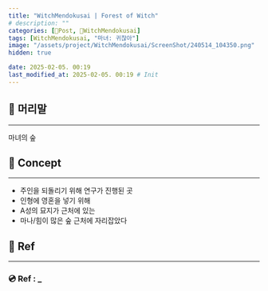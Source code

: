 ```yaml
---
title: "WitchMendokusai | Forest of Witch"
# description: ""
categories: [📀Post, 🥥WitchMendokusai]
tags: [WitchMendokusai, "마녀: 귀찮아"]
image: "/assets/project/WitchMendokusai/ScreenShot/240514_104350.png"
hidden: true

date: 2025-02-05. 00:19
last_modified_at: 2025-02-05. 00:19 # Init
---
```


## 📀 머리말

---

마녀의 숲  

## 📀 Concept

---

- 주인을 되돌리기 위해 연구가 진행된 곳
- 인형에 영혼을 넣기 위해
- A성의 묘지가 근처에 있는
- 마나/힘이 많은 숲 근처에 자리잡았다

## 📀 Ref

---

### 💿 Ref : _
